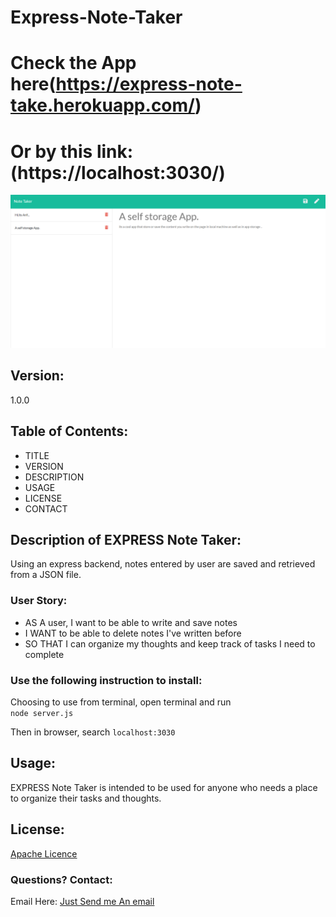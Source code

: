 # Express-Note-Taker
# Check the App here(https://express-note-take.herokuapp.com/)
# Or by this link: (https://localhost:3030/)

![NoteTaker](https://github.com/Islam4049/Express-Note-Taker/blob/master/public/assets/note-taker.png)

## Version:
1.0.0

## Table of Contents:
* TITLE
* VERSION
* DESCRIPTION
* USAGE
* LICENSE
* CONTACT


## Description of EXPRESS Note Taker:
Using an express backend, notes entered by user are saved and retrieved from a JSON file.

### User Story: 
* AS A user, I want to be able to write and save notes 
* I WANT to be able to delete notes I've written before 
* SO THAT I can organize my thoughts and keep track of tasks I need to complete

 
### Use the following instruction to install: 

 Choosing to use from terminal, open terminal and run    
```node server.js```   

Then in browser, search 
```localhost:3030``` 




## Usage: 
EXPRESS Note Taker is intended to be used for anyone who needs a place to organize their tasks and thoughts. 




## License: 
[Apache Licence](http://www.apache.org/licenses/LICENSE-2.0)


### Questions? Contact:
Email Here:
[Just Send me An email](mdislam4049@gmail.com)

